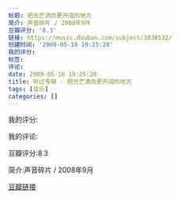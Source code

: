 ```yaml
---
标题: 把光芒洒向更开阔的地方
简介: 声音碎片 / 2008年9月
豆瓣评分: '8.3'
链接: https://music.douban.com/subject/3838532/
创建时间: '2009-05-10 19:25:20'
我的评分:
标签:
评论:
date: 2009-05-10 19:25:20
title: 听过专辑 - 把光芒洒向更开阔的地方
tags: [音乐]
categories: []
---
```


我的评分:

我的评论:

豆瓣评分:8.3

简介:声音碎片 / 2008年9月

[豆瓣链接](https://music.douban.com/subject/3838532/)

